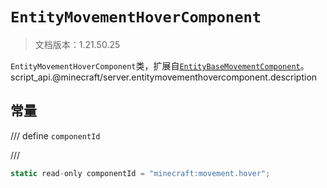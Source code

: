 # `EntityMovementHoverComponent`

> 文档版本：1.21.50.25

`EntityMovementHoverComponent`类，扩展自[`EntityBaseMovementComponent`](./entitybasemovementcomponent.md)。script_api.@minecraft/server.entitymovementhovercomponent.description

## 常量

/// define
`componentId`


///

```js
static read-only componentId = "minecraft:movement.hover";
```

